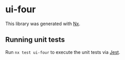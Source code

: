 # ui-four

This library was generated with [Nx](https://nx.dev).

## Running unit tests

Run `nx test ui-four` to execute the unit tests via [Jest](https://jestjs.io).
